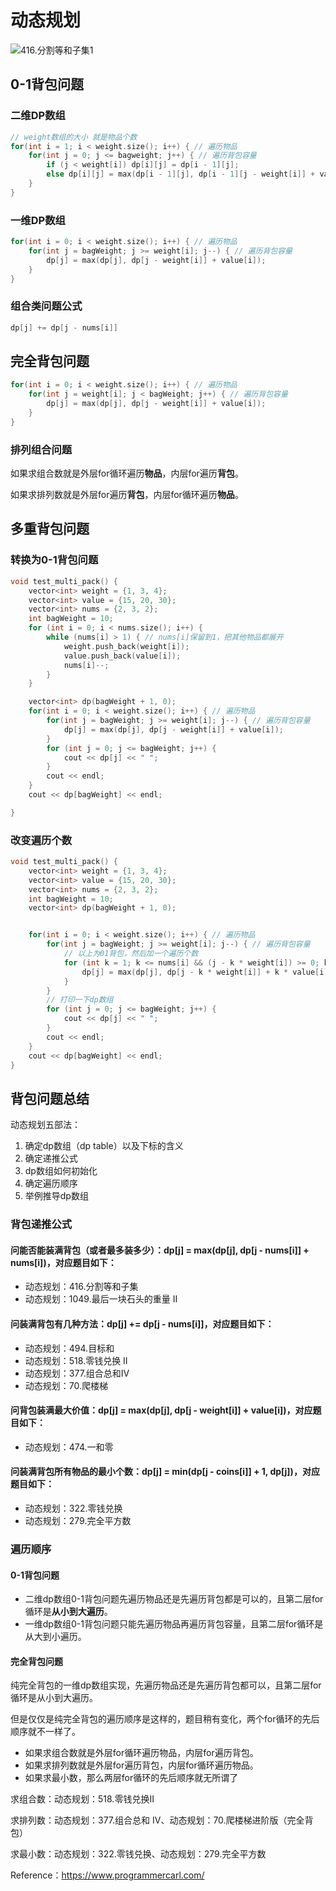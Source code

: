 # 动态规划

![416.分割等和子集1](https://img-blog.csdnimg.cn/20210117171307407.png)

## 0-1背包问题

### 二维DP数组

```c++
// weight数组的大小 就是物品个数
for(int i = 1; i < weight.size(); i++) { // 遍历物品
    for(int j = 0; j <= bagweight; j++) { // 遍历背包容量
        if (j < weight[i]) dp[i][j] = dp[i - 1][j]; 
        else dp[i][j] = max(dp[i - 1][j], dp[i - 1][j - weight[i]] + value[i]);
    }
}
```

### 一维DP数组

```c++
for(int i = 0; i < weight.size(); i++) { // 遍历物品
    for(int j = bagWeight; j >= weight[i]; j--) { // 遍历背包容量
        dp[j] = max(dp[j], dp[j - weight[i]] + value[i]);
    }
}
```

### 组合类问题公式

```c++
dp[j] += dp[j - nums[i]]
```

## 完全背包问题

```c++
for(int i = 0; i < weight.size(); i++) { // 遍历物品
    for(int j = weight[i]; j < bagWeight; j++) { // 遍历背包容量
        dp[j] = max(dp[j], dp[j - weight[i]] + value[i]);
    }
}
```

### 排列组合问题
如果求组合数就是外层for循环遍历**物品**，内层for遍历**背包**。

如果求排列数就是外层for遍历**背包**，内层for循环遍历**物品**。

## 多重背包问题

### 转换为0-1背包问题

```c++
void test_multi_pack() {
    vector<int> weight = {1, 3, 4};
    vector<int> value = {15, 20, 30};
    vector<int> nums = {2, 3, 2};
    int bagWeight = 10;
    for (int i = 0; i < nums.size(); i++) {
        while (nums[i] > 1) { // nums[i]保留到1，把其他物品都展开
            weight.push_back(weight[i]);
            value.push_back(value[i]);
            nums[i]--;
        }
    }

    vector<int> dp(bagWeight + 1, 0);
    for(int i = 0; i < weight.size(); i++) { // 遍历物品
        for(int j = bagWeight; j >= weight[i]; j--) { // 遍历背包容量
            dp[j] = max(dp[j], dp[j - weight[i]] + value[i]);
        }
        for (int j = 0; j <= bagWeight; j++) {
            cout << dp[j] << " ";
        }
        cout << endl;
    }
    cout << dp[bagWeight] << endl;

}
```

### 改变遍历个数

```c++
void test_multi_pack() {
    vector<int> weight = {1, 3, 4};
    vector<int> value = {15, 20, 30};
    vector<int> nums = {2, 3, 2};
    int bagWeight = 10;
    vector<int> dp(bagWeight + 1, 0);


    for(int i = 0; i < weight.size(); i++) { // 遍历物品
        for(int j = bagWeight; j >= weight[i]; j--) { // 遍历背包容量
            // 以上为01背包，然后加一个遍历个数
            for (int k = 1; k <= nums[i] && (j - k * weight[i]) >= 0; k++) { // 遍历个数
                dp[j] = max(dp[j], dp[j - k * weight[i]] + k * value[i]);
            }
        }
        // 打印一下dp数组
        for (int j = 0; j <= bagWeight; j++) {
            cout << dp[j] << " ";
        }
        cout << endl;
    }
    cout << dp[bagWeight] << endl;
}
```

## 背包问题总结

动态规划五部法：
1. 确定dp数组（dp table）以及下标的含义 
2. 确定递推公式 
3. dp数组如何初始化 
4. 确定遍历顺序 
5. 举例推导dp数组

### 背包递推公式

#### 问能否能装满背包（或者最多装多少）：dp[j] = max(dp[j], dp[j - nums[i]] + nums[i])，对应题目如下：

- 动态规划：416.分割等和子集 
- 动态规划：1049.最后一块石头的重量 II

#### 问装满背包有几种方法：dp[j] += dp[j - nums[i]]，对应题目如下：

- 动态规划：494.目标和 
- 动态规划：518.零钱兑换 II 
- 动态规划：377.组合总和Ⅳ 
- 动态规划：70.爬楼梯

#### 问背包装满最大价值：dp[j] = max(dp[j], dp[j - weight[i]] + value[i])，对应题目如下：

- 动态规划：474.一和零

#### 问装满背包所有物品的最小个数：dp[j] = min(dp[j - coins[i]] + 1, dp[j])，对应题目如下：

- 动态规划：322.零钱兑换 
- 动态规划：279.完全平方数

### 遍历顺序

#### 0-1背包问题

- 二维dp数组0-1背包问题先遍历物品还是先遍历背包都是可以的，且第二层for循环是**从小到大遍历**。 
- 一维dp数组0-1背包问题只能先遍历物品再遍历背包容量，且第二层for循环是从大到小遍历。

#### 完全背包问题

纯完全背包的一维dp数组实现，先遍历物品还是先遍历背包都可以，且第二层for循环是从小到大遍历。

但是仅仅是纯完全背包的遍历顺序是这样的，题目稍有变化，两个for循环的先后顺序就不一样了。

- 如果求组合数就是外层for循环遍历物品，内层for遍历背包。 
- 如果求排列数就是外层for遍历背包，内层for循环遍历物品。
- 如果求最小数，那么两层for循环的先后顺序就无所谓了

求组合数：动态规划：518.零钱兑换II

求排列数：动态规划：377.组合总和 Ⅳ、动态规划：70.爬楼梯进阶版（完全背包）

求最小数：动态规划：322.零钱兑换、动态规划：279.完全平方数

Reference：https://www.programmercarl.com/
